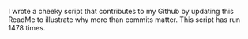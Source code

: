 I wrote a cheeky script that contributes to my Github by updating this ReadMe to illustrate why more than commits matter. This script has run 1478 times.